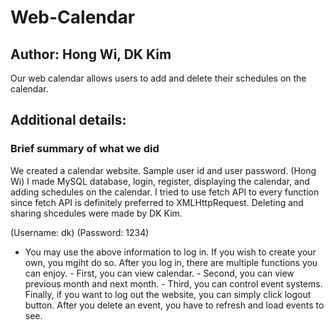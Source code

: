 # Web-Calendar
## Author: Hong Wi, DK Kim

Our web calendar allows users to add and delete their schedules on the calendar.

## Additional details:
[Link to the calendar]: 
  http://ec2-18-223-116-26.us-east-2.compute.amazonaws.com/~donggyukim/GROUPTEST/firstPage.html

### Brief summary of what we did
We created a calendar website. Sample user id and user password.
(Hong Wi) I made MySQL database, login, register, displaying the calendar, and adding schedules on the calendar. 
I tried to use fetch API to every function since fetch API is definitely preferred to XMLHttpRequest.
Deleting and sharing shcedules were made by DK Kim. 

(Username: dk)
  (Password: 1234)
- You may use the above information to log in. If you wish to create your own, you mgiht do so. After you log in, there are multiple functions you can enjoy. - First, you can view calendar. - Second, you can view previous month and next month. - Third, you can control event systems. Finally, if you want to log out the website, you can simply click logout button. After you delete an event, you have to refresh and load events to see.

